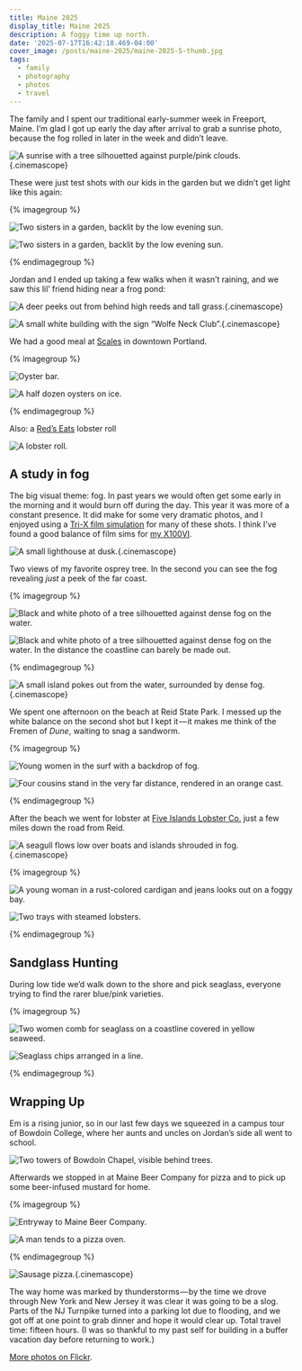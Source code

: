 ```yaml
---
title: Maine 2025
display_title: Maine 2025
description: A foggy time up north.
date: '2025-07-17T16:42:18.469-04:00'
cover_image: /posts/maine-2025/maine-2025-5-thumb.jpg
tags:
  - family
  - photography
  - photos
  - travel
---
```


The family and I spent our traditional early-summer week in Freeport, Maine. I’m glad I got up early the day after arrival to grab a sunrise photo, because the fog rolled in later in the week and didn’t leave.

![A sunrise with a tree silhouetted against purple/pink clouds.](maine-2025-5.jpg "Sunrise near Wolfe’s Neck Woods State Park"){.cinemascope}

These were just test shots with our kids in the garden but we didn’t get light like this again:

{% imagegroup %}

![Two sisters in a garden, backlit by the low evening sun.](maine-2025-1.jpg)

![Two sisters in a garden, backlit by the low evening sun.](maine-2025-2.jpg)

{% endimagegroup %}

Jordan and I ended up taking a few walks when it wasn’t raining, and we saw this lil’ friend hiding near a frog pond:

![A deer peeks out from behind high reeds and tall grass.](maine-2025-3.jpg "Oh, hello"){.cinemascope}

![A small white building with the sign “Wolfe Neck Club”.](maine-2025-4.jpg "The “L” is still hanging on."){.cinemascope}

We had a good meal at [Scales](https://www.scalesrestaurant.com) in downtown Portland.

{% imagegroup %}

![Oyster bar.](maine-2025-7.jpg)

![A half dozen oysters on ice.](maine-2025-6.jpg)

{% endimagegroup %}

Also: a [Red’s Eats](https://www.redseatsmaine.com) lobster roll

![A lobster roll.](maine-2025-10.jpg)

## A study in fog

The big visual theme: fog. In past years we would often get some early in the morning and it would burn  off during the day. This year it was more of a constant presence. It did make for some very dramatic photos, and I enjoyed using a [Tri-X film simulation](https://fujixweekly.com/2020/06/18/fujifilm-x100v-film-simulation-recipe-kodak-tri-x-400/) for many of these shots. I think I’ve found a good balance of film sims for [my X100VI](/posts/goodbye-x100s-hello-x100vi/).

![A small lighthouse at dusk.](maine-2025-8.jpg "Bug Light Park in South Portland. Shot using a modified [Fuji Pro 400H film sim](https://frameandgrain.com/film-recipes/fuji-pro-400h-recipe)."){.cinemascope}

Two views of my favorite osprey tree. In the second you can see the fog revealing *just* a peek of the far coast.

{% imagegroup %}

![Black and white photo of a tree silhouetted against dense fog on the water.](maine-2025-11.jpg)

![Black and white photo of a tree silhouetted against dense fog on the water. In the distance the coastline can barely be made out.](maine-2025-13.jpg)

{% endimagegroup %}

![A small island pokes out from the water, surrounded by dense fog.](maine-2025-12.jpg "Symmetry"){.cinemascope}

We spent one afternoon on the beach at Reid State Park. I messed up the white balance on the second shot but I kept it — it makes me think of the Fremen of *Dune*, waiting to snag a sandworm.

{% imagegroup %}

![Young women in the surf with a backdrop of fog.](maine-2025-14.jpg)

![Four cousins stand in the very far distance, rendered in an orange cast.](maine-2025-15.jpg)

{% endimagegroup %}

After the beach we went for lobster at [Five Islands Lobster Co.](https://fiveislandslobster.com) just a few miles down the road from Reid.

![A seagull flows low over boats and islands shrouded in fog.](maine-2025-16.jpg "You have to trust that there are islands in the frame"){.cinemascope}

{% imagegroup %}

![A young woman in a rust-colored cardigan and jeans looks out on a foggy bay.](maine-2025-18.jpg "Em looking out on the water")

![Two trays with steamed lobsters.](maine-2025-17.jpg "Lobster lineup")

{% endimagegroup %}

## Sandglass Hunting

During low tide we’d walk down to the shore and pick seaglass, everyone trying to find the rarer blue/pink varieties.

{% imagegroup %}

![Two women comb for seaglass on a coastline covered in yellow seaweed.](maine-2025-19.jpg "Goldenrod seaweed coastline")

![Seaglass chips arranged in a line.](maine-2025-9.jpg "Some early finds")

{% endimagegroup %}

## Wrapping Up

Em is a rising junior, so in our last few days we squeezed in a campus tour of Bowdoin College, where her aunts and uncles on Jordan’s side all went to school.

![Two towers of Bowdoin Chapel, visible behind trees.](maine-2025-20.jpg "Bowdoin Chapel")

Afterwards we stopped in at Maine Beer Company for pizza and to pick up some beer-infused mustard for home.

{% imagegroup %}

![Entryway to Maine Beer Company.](maine-2025-21.jpg)

![A man tends to a pizza oven.](maine-2025-22.jpg)

{% endimagegroup %}

![Sausage pizza.](maine-2025-23.jpg){.cinemascope}

The way home was marked by thunderstorms — by the time we drove through New York and New Jersey it was clear it was going to be a slog. Parts of the NJ Turnpike turned into a parking lot due to flooding, and we got off at one point to grab dinner and hope it would clear up. Total travel time: fifteen hours. (I was so thankful to my past self for building in a buffer vacation day before returning to work.)


[More photos on Flickr](https://www.flickr.com/photos/dirtystylus/albums/72177720327621864).

